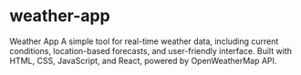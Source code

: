 # weather-app
Weather App A simple tool for real-time weather data, including current conditions, location-based forecasts, and user-friendly interface. Built with HTML, CSS, JavaScript, and React, powered by OpenWeatherMap API.
